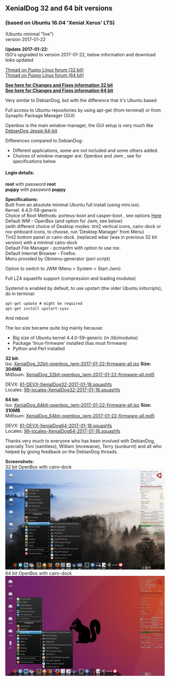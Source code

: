 ## XenialDog 32 and 64 bit versions   

### (based on Ubuntu 16.04 'Xenial Xerus' LTS)
(Ubuntu minimal "live")  
version 2017-01-22

**Update 2017-01-22:**       
ISO's upgraded to version 2017-01-22, below information and download links updated         

[Thread on Puppy Linux forum (32 bit)](http://murga-linux.com/puppy/viewtopic.php?t=106696)   
[Thread on Puppy Linux forum (64 bit)](http://murga-linux.com/puppy/viewtopic.php?t=109476)

**[See here for Changes and Fixes information 32 bit](http://murga-linux.com/puppy/viewtopic.php?p=901549#901549)**      
**[See here for Changes and Fixes information 64 bit](http://murga-linux.com/puppy/viewtopic.php?p=939927#939927)**          

Very similar to DebianDog, but with the difference that it's Ubuntu based

Full access to Ubuntu repositories by using apt-get (from terminal) or from Synaptic Package Manager (GUI)

Openbox is the main window-manager, the GUI setup is very much like [DebianDog Jessie 64-bit](https://debiandog.github.io/doglinux/zz02debiandog64.html)

Differences compared to DebianDog:
    
- Different applications, some are not included and some others added.    
- Choices of window-manager are: Openbox and Jwm , see for specifications below    

#### Login details:    
**root** with password **root**        
**puppy** with password **puppy**    

**Specifications:**    
Built from an absolute minimal Ubuntu full install (using mini.iso).    
Kernel: 4.4.0-59-generic    
Choice of Boot Methods: porteus-boot and casper-boot , see options [Here](https://github.com/DebianDog/xenialdog/wiki)   
Default WM - OpenBox (and option for Jwm, see below)    
(with different choice of Desktop modes: tint2 vertical icons, cairo-dock or rox-pinboard icons, to choose, run 'Desktop Manager' from Menu)    
Tint2 bottom panel or cairo-dock.
(replaced wbar (was in previous 32 bit version) with a minimal cairo-dock       
Default File Manager - pcmanfm with option to use rox.    
Default Internet Browser - Firefox.    
Menu provided by Obmenu-generator (perl script)    
 
Option to switch to JWM (Menu > System > Start Jwm)    

Full LZ4 squashfs support (compression and loading modules)    

Systemd is enabled by default, to use upstart (the older Ubuntu initscripts), do in terminal:
    
```
apt-get update # might be required    
apt-get install upstart-sysv
```    
And reboot    

The Iso size became quite big mainly because:    
- Big size of Ubuntu kernel 4.4.0-59-generic (in /lib/modules)    
- Package 'linux-firmware' installed (has most firmware)        
- Python and Perl installed      

**32 bit:**      
Iso: [XenialDog_32bit-openbox_jwm-2017-01-22-firmware-all.iso](https://github.com/DebianDog/xenialdog/releases/download/v0.1/XenialDog_32bit-openbox_jwm-2017-01-22-firmware-all.iso) **Size: 304MB**        
Md5sum: [XenialDog_32bit-openbox_jwm-2017-01-22-firmware-all.md5](https://github.com/DebianDog/xenialdog/releases/download/v0.1/XenialDog_32bit-openbox_jwm-2017-01-22-firmware-all.md5)   

DEVX: [61-DEVX-XenialDog32-2017-01-18.squashfs](https://github.com/DebianDog/xenialdog/releases/download/v1.0/61-DEVX-XenialDog-2016-05-21.squashfs)    
Locales: [99-locales-XenialDog32-2017-01-18.squashfs](https://github.com/DebianDog/xenialdog/releases/download/v1.0/99-locales-XenialDog-2016-05-21.squashfs)    
      
**64 bit:**   
 Iso: [XenialDog_64bit-openbox_jwm-2017-01-22-firmware-all.iso](https://github.com/DebianDog/xenialdog/releases/download/v0.2/XenialDog_64bit-openbox_jwm-2017-01-22-firmware-all.iso) **Size: 310MB**        
Md5sum: [XenialDog_64bit-openbox_jwm-2017-01-22-firmware-all.md5](https://github.com/DebianDog/xenialdog/releases/download/v0.2/XenialDog_64bit-openbox_jwm-2017-01-22-firmware-all.md5)

DEVX: [61-DEVX-XenialDog64-2017-01-18.squashfs](https://github.com/DebianDog/xenialdog/releases/download/v2.0/61-DEVX-XenialDog-2016-05-21.squashfs)       
Locales: [99-locales-XenialDog64-2017-01-18.squashfs](https://github.com/DebianDog/xenialdog/releases/download/v2.0/99-locales-XenialDog-2016-05-21.squashfs)        

Thanks very much to everyone who has been involved with DebianDog, specially Toni (saintless), William (mcewanw), Terry (sunburnt) and all who helped by giving feedback on the DebianDog threads.

**Screenshots:**      
32 bit OpenBox with cairo-dock      
![OpenBox](screenshots/xendog32_cairo-dock.png)       
64 bit OpenBox with cairo-dock         
![OpenBox](screenshots/xendog64_cairo-dock.png)    